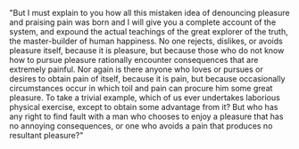 "But I must explain to you how all this mistaken idea of denouncing pleasure and praising pain 
 was born and I will give you a complete account of the system, and expound the actual teachings
  of the great explorer of the truth, the master-builder of human happiness. No one rejects, dislikes,
   or avoids pleasure itself, because it is pleasure, but because those who do not know how to pursue
    pleasure rationally encounter consequences that are extremely painful. Nor again is there anyone 
    who loves or pursues or desires to obtain pain of itself, because it is pain, but because occasionally
     circumstances occur in which toil and pain can procure him some great pleasure. 
     To take a trivial example, which of us ever undertakes laborious physical exercise,
      except to obtain some advantage from it? But who has any right to find fault with a
       man who chooses to enjoy a pleasure that has no annoying consequences, or one who 
       avoids a pain that produces no resultant pleasure?"
